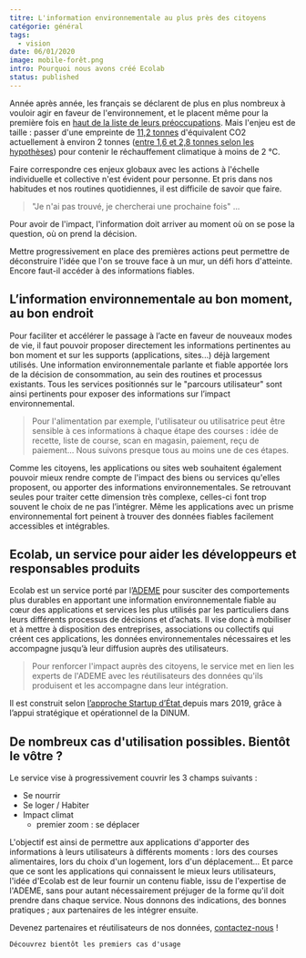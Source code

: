 ```yaml
---
titre: L'information environnementale au plus près des citoyens
catégorie: général
tags:
  - vision
date: 06/01/2020
image: mobile-forêt.png
intro: Pourquoi nous avons créé Ecolab
status: published
---
```


Année après année, les français se déclarent de plus en plus nombreux à vouloir agir en faveur de l'environnement, et le placent même pour la première fois en [haut de la liste de leurs préoccupations](https://presse.ademe.fr/2019/12/barometre-les-francais-placent-lenvironnement-pour-la-premiere-fois-en-haut-de-la-liste-de-leurs-preoccupations.html).
Mais l'enjeu est de taille : passer d'une empreinte de [11,2 tonnes](https://www.statistiques.developpement-durable.gouv.fr/sites/default/files/2020-01/datalab-essentiel-204-l-empreinte-carbone-des-francais-reste-%20stable-janvier2020.pdf) d'équivalent CO2 actuellement à environ 2 tonnes ([entre 1,6 et 2,8 tonnes selon les hypothèses](https://www.statistiques.developpement-durable.gouv.fr/sites/default/files/2020-01/datalab-essentiel-204-l-empreinte-carbone-des-francais-reste-%20stable-janvier2020.pdf)) pour contenir le réchauffement climatique à moins de 2 °C.

Faire correspondre ces enjeux globaux avec les actions à l'échelle individuelle et collective n'est évident pour personne. Et pris dans nos habitudes et nos routines quotidiennes, il est difficile de savoir que faire.

>"Je n'ai pas trouvé, je chercherai une prochaine fois" ...


Pour avoir de l'impact, l'information doit arriver au moment où on se pose la question, où on prend la décision.

Mettre progressivement en place des premières actions peut permettre de déconstruire l'idée que l'on se trouve face à un mur, un défi hors d'atteinte. Encore faut-il accéder à des informations fiables.

## L’information environnementale au bon moment, au bon endroit

Pour faciliter et accélérer le passage à l’acte en faveur de nouveaux modes de vie, il faut pouvoir proposer directement les informations pertinentes au bon moment et sur les supports (applications, sites...) déjà largement utilisés. Une information environnementale parlante et fiable apportée lors de la décision de consommation, au sein des routines et processus existants.
Tous les services positionnés sur le "parcours utilisateur" sont ainsi pertinents pour exposer des informations sur l’impact environnemental.

> Pour l'alimentation par exemple, l'utilisateur ou utilisatrice peut être sensible à ces informations à chaque étape des courses : idée de recette, liste de course, scan en magasin, paiement, reçu de paiement…
> Nous suivons presque tous au moins une de ces étapes.

Comme les citoyens, les applications ou sites web souhaitent également pouvoir mieux rendre compte de l'impact des biens ou services qu'elles proposent, ou apporter des informations environnementales. Se retrouvant seules pour traiter cette dimension très complexe, celles-ci font trop souvent le choix de ne pas l’intégrer. Même les applications avec un prisme environnemental fort peinent à trouver des données fiables facilement accessibles et intégrables.

## Ecolab, un service pour aider les développeurs et responsables produits

Ecolab est un service porté par l’[ADEME](https://www.ademe.fr) pour susciter des comportements plus durables en apportant une information environnementale fiable au cœur des applications et services les plus utilisés par les particuliers dans leurs différents processus de décisions et d’achats. Il vise donc à mobiliser et à mettre à disposition des entreprises, associations ou collectifs qui créent ces applications, les données environnementales nécessaires et les accompagne jusqu’à leur diffusion auprès des utilisateurs.

> Pour renforcer l'impact auprès des citoyens, le service met en lien les experts de l'ADEME avec les réutilisateurs des données qu'ils produisent et les accompagne dans leur intégration.

Il est construit selon [l’approche Startup d’État ](https://beta.gouv.fr/) depuis mars 2019, grâce à l’appui stratégique et opérationnel de la DINUM.

## De nombreux cas d'utilisation possibles. Bientôt le vôtre ?

Le service vise à progressivement couvrir les 3 champs suivants :

- Se nourrir
- Se loger / Habiter
- Impact climat
  - premier zoom : se déplacer

L'objectif est ainsi de permettre aux applications d'apporter des informations à leurs utilisateurs à différents moments : lors des courses alimentaires, lors du choix d'un logement, lors d'un déplacement...
Et parce que ce sont les applications qui connaissent le mieux leurs utilisateurs, l'idée d'Ecolab est de leur fournir un contenu fiable, issu de l'expertise de l'ADEME, sans pour autant nécessairement préjuger de la forme qu'il doit prendre dans chaque service. Nous donnons des indications, des bonnes pratiques ; aux partenaires de les intégrer ensuite.

Devenez partenaires et réutilisateurs de nos données, [contactez-nous](mailto:contact@ecolab.beta.gouv.fr) !

`Découvrez bientôt les premiers cas d'usage`
